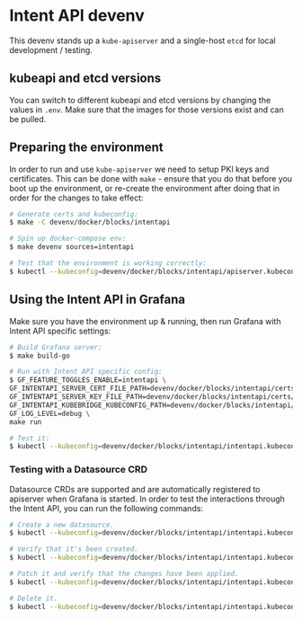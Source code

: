 # Intent API devenv

This devenv stands up a `kube-apiserver` and a single-host `etcd` for local development / testing.

## kubeapi and etcd versions

You can switch to different kubeapi and etcd versions by changing the values in `.env`. Make sure that the images for those versions exist and can be pulled.

## Preparing the environment

In order to run and use `kube-apiserver` we need to setup PKI keys and certificates. This can be done with `make` - ensure that you do that before you boot up the environment, or re-create the environment after doing that in order for the changes to take effect:

```sh
# Generate certs and kubeconfig:
$ make -C devenv/docker/blocks/intentapi

# Spin up docker-compose env:
$ make devenv sources=intentapi

# Test that the environment is working correctly:
$ kubectl --kubeconfig=devenv/docker/blocks/intentapi/apiserver.kubeconfig api-resources
```

## Using the Intent API in Grafana

Make sure you have the environment up & running, then run Grafana with Intent API specific settings:

```sh
# Build Grafana server:
$ make build-go

# Run with Intent API specific config:
$ GF_FEATURE_TOGGLES_ENABLE=intentapi \
GF_INTENTAPI_SERVER_CERT_FILE_PATH=devenv/docker/blocks/intentapi/certs/intentapi.pem \
GF_INTENTAPI_SERVER_KEY_FILE_PATH=devenv/docker/blocks/intentapi/certs/intentapi-key.pem \
GF_INTENTAPI_KUBEBRIDGE_KUBECONFIG_PATH=devenv/docker/blocks/intentapi/apiserver.kubeconfig \
GF_LOG_LEVEL=debug \
make run

# Test it:
$ kubectl --kubeconfig=devenv/docker/blocks/intentapi/intentapi.kubeconfig api-resources
```

### Testing with a Datasource CRD

Datasource CRDs are supported and are automatically registered to apiserver when Grafana is started. In order to test the interactions through the Intent API, you can run the following commands:

```sh
# Create a new datasource.
$ kubectl --kubeconfig=devenv/docker/blocks/intentapi/intentapi.kubeconfig apply -f devenv/intent-test-datasource.yaml

# Verify that it's been created.
$ kubectl --kubeconfig=devenv/docker/blocks/intentapi/intentapi.kubeconfig get datasources

# Patch it and verify that the changes have been applied.
$ kubectl --kubeconfig=devenv/docker/blocks/intentapi/intentapi.kubeconfig patch datasources test-datasource --type=merge -p '{"spec":{"url":"http://localhost:1111/api/prom1"}}'

# Delete it.
$ kubectl --kubeconfig=devenv/docker/blocks/intentapi/intentapi.kubeconfig delete datasource test-datasource
```
